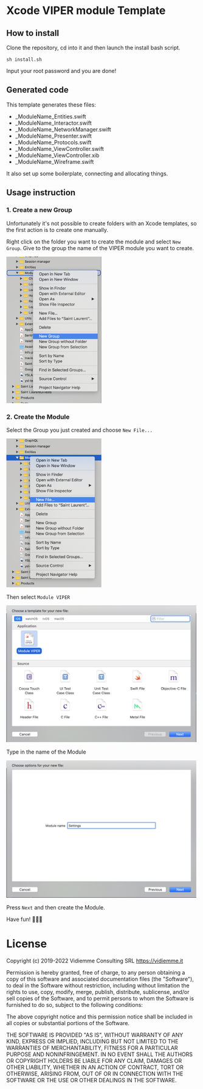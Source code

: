 # Xcode VIPER module Template

## How to install

Clone the repository, cd into it and then launch the install bash script.

```
sh install.sh
```

Input your root password and you are done!


## Generated code
This template generates these files:

- _ModuleName_Entities.swift
- _ModuleName_Interactor.swift
- _ModuleName_NetworkManager.swift
- _ModuleName_Presenter.swift
- _ModuleName_Protocols.swift
- _ModuleName_ViewController.swift
- _ModuleName_ViewController.xib
- _ModuleName_Wireframe.swift

It also set up some boilerplate, connecting and allocating things.

## Usage instruction

### 1. Create a new Group
Unfortunately it's not possible to create folders with an Xcode templates, so the first action is to create one manually.

Right click on the folder you want to create the module and select `New Group`. Give to the group the name of the VIPER module you want to create.

<img src="images/one.png" alt="drawing" width="250"/>

### 2. Create the Module
Select the Group you just created and choose `New File...`

<img src="images/two.png" alt="drawing" width="250"/>

Then select `Module VIPER`

<img src="images/three.png" alt="drawing" width="500"/>

Type in the name of the Module

<img src="images/four.png" alt="drawing" width="500"/>

Press `Next` and then create the Module. 

Have fun! 🍪🦄🚀


# License

Copyright (c) 2019-2022 Vidiemme Consulting SRL https://vidiemme.it 

Permission is hereby granted, free of charge, to any person obtaining a copy
of this software and associated documentation files (the "Software"), to deal
in the Software without restriction, including without limitation the rights
to use, copy, modify, merge, publish, distribute, sublicense, and/or sell
copies of the Software, and to permit persons to whom the Software is
furnished to do so, subject to the following conditions:

The above copyright notice and this permission notice shall be included in
all copies or substantial portions of the Software.

THE SOFTWARE IS PROVIDED "AS IS", WITHOUT WARRANTY OF ANY KIND, EXPRESS OR
IMPLIED, INCLUDING BUT NOT LIMITED TO THE WARRANTIES OF MERCHANTABILITY,
FITNESS FOR A PARTICULAR PURPOSE AND NONINFRINGEMENT. IN NO EVENT SHALL THE
AUTHORS OR COPYRIGHT HOLDERS BE LIABLE FOR ANY CLAIM, DAMAGES OR OTHER
LIABILITY, WHETHER IN AN ACTION OF CONTRACT, TORT OR OTHERWISE, ARISING FROM,
OUT OF OR IN CONNECTION WITH THE SOFTWARE OR THE USE OR OTHER DEALINGS IN
THE SOFTWARE.